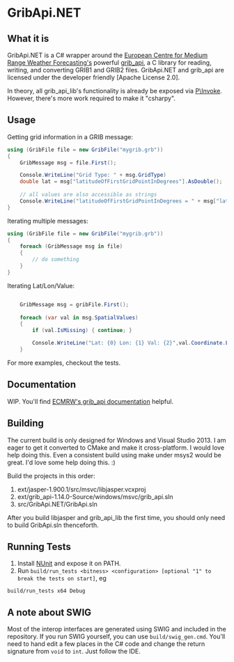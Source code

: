 # GribApi.NET

## What it is
GribApi.NET is a C# wrapper around the [European Centre for Medium Range Weather Forecasting's](http://www.ecmwf.int/) powerful [grib_api](https://software.ecmwf.int/wiki/display/GRIB/Home), a C library for reading, writing, and converting GRIB1 and GRIB2 files. GribApi.NET and grib_api are licensed under the developer friendly [Apache License 2.0].

In theory, all grib_api_lib's functionality is already be exposed via [P\Invoke](https://msdn.microsoft.com/en-us/library/aa446536.aspx). However, there's more work required to make it "csharpy".

## Usage
Getting grid information in a GRIB message:
```csharp
using (GribFile file = new GribFile("mygrib.grb"))
{
	GribMessage msg = file.First();

	Console.WriteLine("Grid Type: " + msg.GridType)
	double lat = msg["latitudeOfFirstGridPointInDegrees"].AsDouble();
	
	// all values are also accessible as strings
	Console.WriteLine("latitudeOfFirstGridPointInDegrees = " + msg["latitudeOfFirstGridPointInDegrees"].AsString());
}
```

Iterating multiple messages:
```csharp
using (GribFile file = new GribFile("mygrib.grb"))
{
	foreach (GribMessage msg in file)
	{
		// do something
	}
}
```

Iterating Lat/Lon/Value:
```csharp

	GribMessage msg = gribFile.First();
	
	foreach (var val in msg.SpatialValues)
	{
		if (val.IsMissing) { continue; }

		Console.WriteLine("Lat: {0} Lon: {1} Val: {2}",val.Coordinate.Latitude, val.Coordinate.Longitude, val.Value);
	}
```

For more examples, checkout the tests.

## Documentation
WIP. You'll find [ECMRW's grib_api documentation](https://software.ecmwf.int/wiki/display/GRIB/Documentation) helpful.

## Building
The current build is only designed for Windows and Visual Studio 2013. I am eager to get it converted to CMake and make it cross-platform. I would love help doing this. Even a consistent build using make under msys2 would be great. I'd love some help doing this. :)

Build the projects in this order:
1. ext/jasper-1.900.1/src/msvc/libjasper.vcxproj
2. ext/grib_api-1.14.0-Source/windows/msvc/grib_api.sln
3. src/GribApi.NET/GribApi.sln

After you build libjasper and grib_api_lib the first time, you should only need to build GribApi.sln thenceforth.

## Running Tests
1. Install [NUnit](http://www.nunit.org/) and expose it on PATH.
2. Run `build/run_tests <bitness> <configuration> [optional "1" to break the tests on start]`, eg
```shell
build/run_tests x64 Debug
```

## A note about SWIG
Most of the interop interfaces are generated using SWIG and included in the repository. If you run SWIG yourself, you can use `build/swig_gen.cmd`. You'll need to hand edit a few places in the C# code and change the return signature from `void` to `int`. Just follow the IDE.

